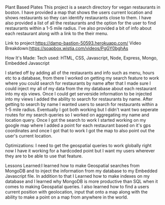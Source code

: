 
Plant Based Plates
This project is a search directory for vegan restaurants in boston. I have provided a map that shows the users current location and shows restaurants so they
can identify restaurants close to them. I have also provided a list of all the restaurants and the option for the user to find restaurants within a 1-5 mile
radius. I've also provided a bit of info about each restaurant along with a link to the their menu.


Link to project:https://damp-bastion-50593.herokuapp.com/
Video Breakdown:https://soapbox.wistia.com/videos/PgGY0bghAs

How It's Made: Tech used: HTML, CSS, Javascript, Node, Express, Mongo, Embedded Javascript

I started off by adding all of the restaurants and info such as menu, hours etc to a database, from there I worked on getting my search feature to work where you could search for restaurants by name
after that I made sure I could inject my all of my data from the my database about each restaurant into my ejs views. Once I could get serverside information to be injected into my views I added the ability to search for restaurants by name. After getting to search by name I wanted users to search for restaurants within a 1-5 mile radius. Eventually I got both working but I didn't want two seperate routes for my search queries so I worked on aggregating my name and location query. Once I got the search to work I started working on my google map where I added a point for each restaurant based on it's gps coordinates and once I got that to work I got the map to also point out the user's current location.

Optimizations: I need to get the geospatial queries to work globally right now I have it working for a hardcoded point but I want my users wherever they are to be able to use that feature.

Lessons Learned:I learned how to make Geospatial searches from MongoDB  and to inject the information from my database to my Embedded Javascript file. In addition to that I Learned
how to make indexes on my database and I learned why MongoDB is more productive than SQL when it comes to making Geospatial queries. I also learned how to find a users
current position with geolocation, input that onto a map along with the ability to make a point on a map from anywhere in the world.
